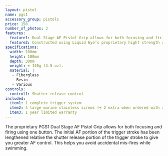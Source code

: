 ```yaml
---
layout: pistol
name: pgs1
accessory_group: pistols
price: 150
number_of_photos: 3
features:
  feature1: Dual Stage AF Pistol Grip allows for both focusing and firing using one button.
  feature2: Constructed using Liquid Eye’s proprietary hight strength and ultra weight epoxy resin sandwiched core technology.
specifications:
  width: 100mm
  height: 100mm
  depth: 30mm
  weight: ± 140g (4.5 oz).
  material: |
   - Fiberglass
   - Resin
   - Various
controls:
  control1: Shutter release control
included:
  item1: 1 complete trigger system
  item2: 4 large marine stainless screws (+ 2 extra when ordered with a pro-model)
  item3: 1 year limited warranty
---
```

The proprietary PGS1 Dual Stage AF Pistol Grip allows for both focusing and firing using one button. The initial AF portion of the trigger stroke has been lengthened relative the shutter release portion of the trigger stroke to give you greater AF control. This helps you avoid accidental mis-fires while swimming.
